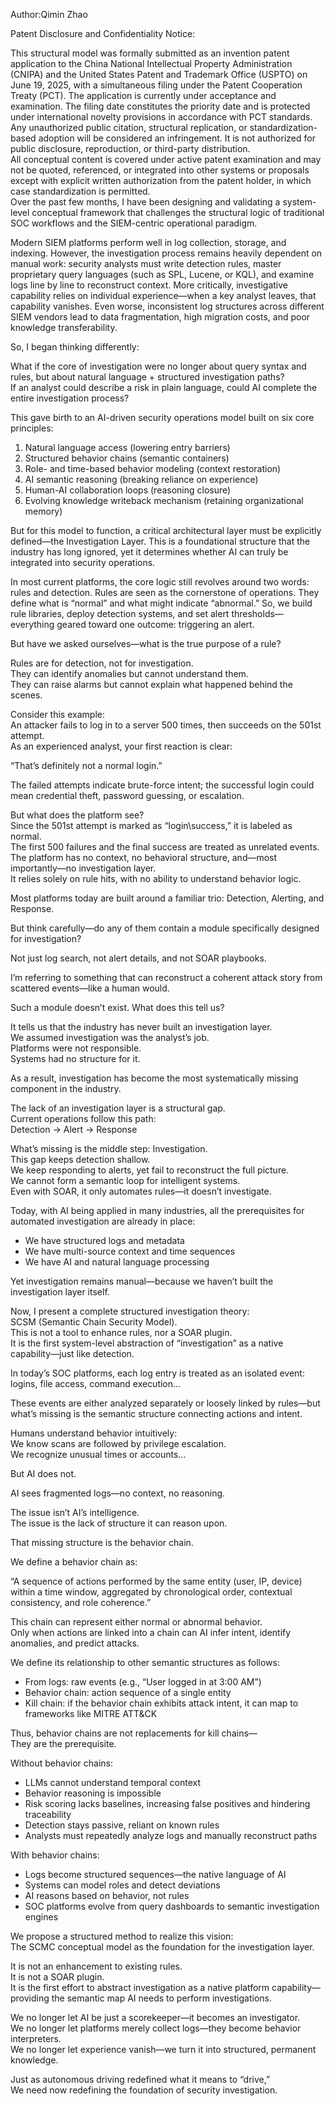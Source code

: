 Author:Qimin Zhao

Patent Disclosure and Confidentiality Notice:

This structural model was formally submitted as an invention patent application to the China National Intellectual Property Administration (CNIPA) and the United States Patent and Trademark Office (USPTO) on June 19, 2025, with a simultaneous filing under the Patent Cooperation Treaty (PCT). The application is currently under acceptance and examination. The filing date constitutes the priority date and is protected under international novelty provisions in accordance with PCT standards.  
Any unauthorized public citation, structural replication, or standardization-based adoption will be considered an infringement.  It is not authorized for public disclosure, reproduction, or third-party distribution.  
All conceptual content is covered under active patent examination and may not be quoted, referenced, or integrated into other systems or proposals except with explicit written authorization from the patent holder, in which case standardization is permitted.  
Over the past few months, I have been designing and validating a system-level conceptual framework that challenges the structural logic of traditional SOC workflows and the SIEM-centric operational paradigm.

Modern SIEM platforms perform well in log collection, storage, and indexing. However, the investigation process remains heavily dependent on manual work: security analysts must write detection rules, master proprietary query languages (such as SPL, Lucene, or KQL), and examine logs line by line to reconstruct context. More critically, investigative capability relies on individual experience—when a key analyst leaves, that capability vanishes. Even worse, inconsistent log structures across different SIEM vendors lead to data fragmentation, high migration costs, and poor knowledge transferability.

So, I began thinking differently:

What if the core of investigation were no longer about query syntax and rules, but about natural language + structured investigation paths?  
If an analyst could describe a risk in plain language, could AI complete the entire investigation process?

This gave birth to an AI-driven security operations model built on six core principles:

1. Natural language access (lowering entry barriers)  
2. Structured behavior chains (semantic containers)  
3. Role- and time-based behavior modeling (context restoration)  
4. AI semantic reasoning (breaking reliance on experience)  
5. Human-AI collaboration loops (reasoning closure)  
6. Evolving knowledge writeback mechanism (retaining organizational memory)

But for this model to function, a critical architectural layer must be explicitly defined—the Investigation Layer. This is a foundational structure that the industry has long ignored, yet it determines whether AI can truly be integrated into security operations.

In most current platforms, the core logic still revolves around two words: rules and detection. Rules are seen as the cornerstone of operations. They define what is “normal” and what might indicate “abnormal.” So, we build rule libraries, deploy detection systems, and set alert thresholds—everything geared toward one outcome: triggering an alert.

But have we asked ourselves—what is the true purpose of a rule?

Rules are for detection, not for investigation.  
They can identify anomalies but cannot understand them.  
They can raise alarms but cannot explain what happened behind the scenes.

Consider this example:  
An attacker fails to log in to a server 500 times, then succeeds on the 501st attempt.  
As an experienced analyst, your first reaction is clear:

 “That’s definitely not a normal login.”

The failed attempts indicate brute-force intent; the successful login could mean credential theft, password guessing, or escalation.

But what does the platform see?  
Since the 501st attempt is marked as “login\success,” it is labeled as normal.  
The first 500 failures and the final success are treated as unrelated events.  
The platform has no context, no behavioral structure, and—most importantly—no investigation layer.  
It relies solely on rule hits, with no ability to understand behavior logic.

Most platforms today are built around a familiar trio: Detection, Alerting, and Response.

But think carefully—do any of them contain a module specifically designed for investigation?

Not just log search, not alert details, and not SOAR playbooks.

I’m referring to something that can reconstruct a coherent attack story from scattered events—like a human would.

Such a module doesn’t exist. What does this tell us?

It tells us that the industry has never built an investigation layer.  
We assumed investigation was the analyst’s job.  
Platforms were not responsible.  
Systems had no structure for it.

As a result, investigation has become the most systematically missing component in the industry.

The lack of an investigation layer is a structural gap.  
Current operations follow this path:  
Detection → Alert → Response

What’s missing is the middle step: Investigation.  
This gap keeps detection shallow.  
We keep responding to alerts, yet fail to reconstruct the full picture.  
We cannot form a semantic loop for intelligent systems.  
Even with SOAR, it only automates rules—it doesn’t investigate.

Today, with AI being applied in many industries, all the prerequisites for automated investigation are already in place:

* We have structured logs and metadata  
* We have multi-source context and time sequences  
* We have AI and natural language processing

Yet investigation remains manual—because we haven’t built the investigation layer itself.

Now, I present a complete structured investigation theory:  
SCSM (Semantic Chain Security Model).  
This is not a tool to enhance rules, nor a SOAR plugin.  
It is the first system-level abstraction of “investigation” as a native capability—just like detection.

In today’s SOC platforms, each log entry is treated as an isolated event: logins, file access, command execution…

These events are either analyzed separately or loosely linked by rules—but what’s missing is the semantic structure connecting actions and intent.

Humans understand behavior intuitively:  
We know scans are followed by privilege escalation.  
We recognize unusual times or accounts…

But AI does not.

AI sees fragmented logs—no context, no reasoning.

The issue isn’t AI’s intelligence.  
The issue is the lack of structure it can reason upon.

That missing structure is the behavior chain.

We define a behavior chain as:

 “A sequence of actions performed by the same entity (user, IP, device) within a time window, aggregated by chronological order, contextual consistency, and role coherence.”

This chain can represent either normal or abnormal behavior.  
Only when actions are linked into a chain can AI infer intent, identify anomalies, and predict attacks.

We define its relationship to other semantic structures as follows:

* From logs: raw events (e.g., “User logged in at 3:00 AM”)  
* Behavior chain: action sequence of a single entity  
* Kill chain: if the behavior chain exhibits attack intent, it can map to frameworks like MITRE ATT\&CK

Thus, behavior chains are not replacements for kill chains—  
They are the prerequisite.

Without behavior chains:

* LLMs cannot understand temporal context  
* Behavior reasoning is impossible  
* Risk scoring lacks baselines, increasing false positives and hindering traceability  
* Detection stays passive, reliant on known rules  
* Analysts must repeatedly analyze logs and manually reconstruct paths

With behavior chains:

* Logs become structured sequences—the native language of AI  
* Systems can model roles and detect deviations  
* AI reasons based on behavior, not rules  
* SOC platforms evolve from query dashboards to semantic investigation engines

We propose a structured method to realize this vision:  
The SCMC conceptual model as the foundation for the investigation layer.

It is not an enhancement to existing rules.  
It is not a SOAR plugin.  
It is the first effort to abstract investigation as a native platform capability—providing the semantic map AI needs to perform investigations.

We no longer let AI be just a scorekeeper—it becomes an investigator.  
We no longer let platforms merely collect logs—they become behavior interpreters.  
We no longer let experience vanish—we turn it into structured, permanent knowledge.

Just as autonomous driving redefined what it means to “drive,”  
We need now redefining the foundation of security investigation.
